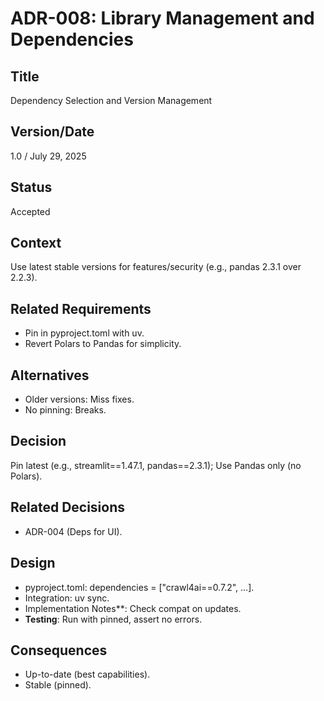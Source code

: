 # ADR-008: Library Management and Dependencies

## Title

Dependency Selection and Version Management

## Version/Date

1.0 / July 29, 2025

## Status

Accepted

## Context

Use latest stable versions for features/security (e.g., pandas 2.3.1 over 2.2.3).

## Related Requirements

- Pin in pyproject.toml with uv.
- Revert Polars to Pandas for simplicity.

## Alternatives

- Older versions: Miss fixes.
- No pinning: Breaks.

## Decision

Pin latest (e.g., streamlit==1.47.1, pandas==2.3.1); Use Pandas only (no Polars).

## Related Decisions

- ADR-004 (Deps for UI).

## Design

- pyproject.toml: dependencies = ["crawl4ai==0.7.2", ...].
- Integration: uv sync.
- Implementation Notes**: Check compat on updates.
- **Testing**: Run with pinned, assert no errors.

## Consequences

- Up-to-date (best capabilities).
- Stable (pinned).
